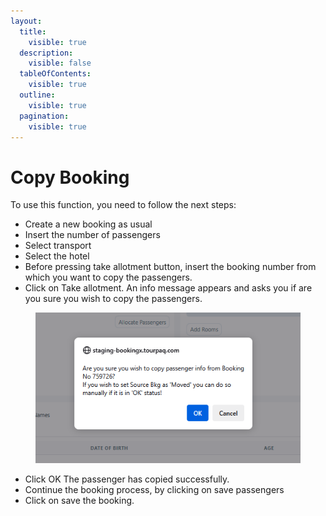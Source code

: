 ```yaml
---
layout:
  title:
    visible: true
  description:
    visible: false
  tableOfContents:
    visible: true
  outline:
    visible: true
  pagination:
    visible: true
---
```


# Copy Booking

To use this function, you need to follow the next steps:

* Create a new booking as usual
* Insert the number of passengers&#x20;
* Select transport&#x20;
* Select the hotel&#x20;
* Before pressing take allotment button, insert the booking number from which you want to copy the passengers.&#x20;
* Click on Take allotment. An info message appears and asks you if are you sure you wish to copy the passengers.&#x20;

<figure><img src="../../.gitbook/assets/image (7) (1) (1) (1) (1) (1) (1) (1) (1) (1) (1) (1).png" alt=""><figcaption></figcaption></figure>

* Click OK The passenger has copied successfully.&#x20;
* Continue the booking process, by clicking on save passengers&#x20;
* Click on save the booking.

